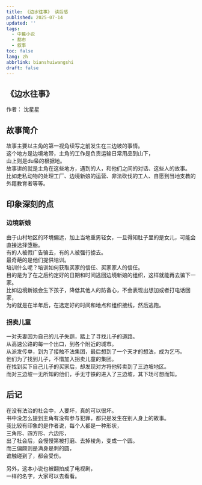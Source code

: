 ```yaml
---
title: 《边水往事》 读后感
published: 2025-07-14
updated: ''
tags:
  - 中篇小说
  - 都市
  - 叙事
toc: false
lang: zh
abbrlink: bianshuiwangshi
draft: false
---
```


## 《边水往事》
作者： 沈星星  

## 故事简介
故事主要以主角的第一视角续写之前发生在三边坡的事情。  
这个地方是边境地带，主角的工作是负责运输日常用品到山下，  
山上则是du枭的根据地。  
故事讲的就是主角在这些地方，遇到的人，和他们之间的对话、这些人的故事。  
比如走私动物的处理工厂、边境新娘的运营、非法砍伐的工人、自愿到当地支教的外籍教育者等等。  

## 印象深刻的点
### 边境新娘
由于山村地区的环境偏远，加上当地重男轻女，一旦得知肚子里的是女儿，可能会直接选择堕胎。  
有的人被假广告骗去，有的人被强行掳去。  
最奇葩的是他们提供培训。  
培训什么呢？培训如何获取买家的信任、买家家人的信任。  
目的是为了在之后约定好的日期和时间逃回边境新娘的组织，这样就能再去骗下一家。  
比如边境新娘会生下孩子，降低其他人的防备心，不会表现出想加或者打电话回家，  
为的就是在半年后，在选定好的时间和地点和组织接线，然后逃跑。  

### 拐卖儿童
一对夫妻因为自己的儿子失踪，踏上了寻找儿子的道路。  
从高速公路的每一个出口，到各个附近的城市。  
从派发传单，到为了接触不法集团，最后想到了一个天才的想法，成为乞丐。  
他们为了找到儿子，不惜加入拐卖儿童的集团。  
在找到买下自己儿子的买家后，却发现对方将他转卖到了三边坡地区。  
而对三边坡一无所知的他们，手无寸铁的进入了三边坡，其下场可想而知。  



## 后记
在没有法治的社会中，人要坏，真的可以很坏。  
书中没怎么提到主角有没有参与犯罪，都只是发生在别人身上的故事。  
我比较有印象的是作者说，每个人都是一种形状，  
三角形、四方形、六边形，  
出了社会后，会慢慢第被打磨、去掉棱角，变成一个圆。  
而三偏颇则是满身是刺的圆，  
谁触碰到了，都会受伤。  

另外，这本小说也被翻拍成了电视剧，  
一样的名字，大家可以去看看。  
